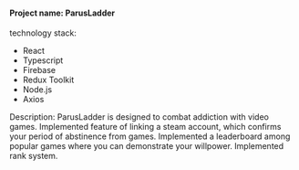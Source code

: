 #### Project name: ParusLadder
technology stack:
+ React
+ Typescript
+ Firebase
+ Redux Toolkit
+ Node.js
+ Axios

Description: ParusLadder is designed to combat addiction with video games. 
Implemented feature of linking a steam account, which confirms your period of abstinence from games. 
Implemented a leaderboard among popular games where you can demonstrate your willpower.
Implemented rank system.